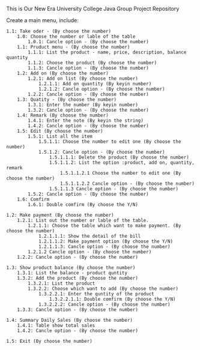 This is Our New Era University College Java Group Project Repository

Create a main menu, include:

    1.1: Take oder - (By choose the number)
        1.0: Choose the number or lable of the table
            1.0.1: Cancle option - (By choose the number)
        1.1: Pruduct menu - (By choose the number)
            1.1.1: List the product - name, price, description, balance quantity
            1.1.2: Choose the product (By choose the number)
            1.1.3: Cancle option - (By choose the number)
        1.2: Add on (By choose the number)
            1.2.1: Add on list (By choose the number)
                1.2.1.1: Add on quantity (By keyin number)
                1.2.1.2: Cancle option - (By choose the number)
            1.2.2: Cancle option - (By choose the number)
        1.3: Quatity - (By choose the number)
            1.3.1: Enter the number (By keyin number)
            1.3.2: Cancle option - (By choose the number)
        1.4: Remark (By choose the number)
            1.4.1: Enter the note (By keyin the string)
            1.4.2: Cancle option - (By choose the number)
        1.5: Edit (By choose the number)
            1.5.1: List all the item
                1.5.1.1: Choose the number to edit one (By choose the number)
                1.5.1.2: Cancle option - (By choose the number)
                    1.5.1.1.1: Delete the product (By choose the number)
                    1.5.1.1.2: List the option :product, add on, quantity, remark
                        1.5.1.1.2.1 Choose the number to edit one (By choose the number)
                        1.5.1.1.2.2 Cancle option - (By choose the number)
                    1.5.1.1.3 Cancle option - (By choose the number)
            1.5.2: Cancle option - (By choose the number)
        1.6: Comfirm 
            1.6.1: Double comfirm (By choose the Y/N)

    1.2: Make payment (By choose the number)
        1.2.1: List out the number or lable of the table. 
            1.2.1.1: Choose the table which want to make payment. (By choose the number)
                1.2.1.1.1: Show the detail of the bill
                1.2.1.1.2: Make payment option (By choose the Y/N)
                1.2.1.1.3: Cancle option - (By choose the number)
            1.2.1.2 Cancle option - (By choose the number)
        1.2.2: Cancle option - (By choose the number)

    1.3: Show product balance (By choose the number)
        1.3.1: List the balance - product quntity 
        1.3.2: Add the product (By choose the number) 
            1.3.2.1: List the product
            1.3.2.2: Choose which want to add (By choose the number)
                1.3.2.2.1: Enter the quntity of the product 
                    1.3.2.2.1.1: Double comfirm (By choose the Y/N)
                1.3.2.2.2: Cancle option - (By choose the number)
        1.3.3: Cancle option - (By choose the number)

    1.4: Summary Daily Sales (By choose the number)
        1.4.1: Table show total sales
        1.4.2: Cancle option - (By choose the number)
    
    1.5: Exit (By choose the number)

 

    
